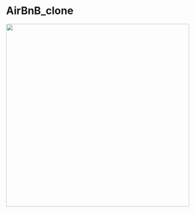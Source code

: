 # AirBnB_clone

<img src = "https://holbertonintranet.s3.amazonaws.com/uploads/medias/2018/6/65f4a1dd9c51265f49d0.png?X-Amz-Algorithm=AWS4-HMAC-SHA256&X-Amz-Credential=AKIARDDGGGOUZGDONYM4%2F20200213%2Fus-east-1%2Fs3%2Faws4_request&X-Amz-Date=20200213T162821Z&X-Amz-Expires=86400&X-Amz-SignedHeaders=host&X-Amz-Signature=1b6bd0821316ed12312acf8c84e5293c41c20198aaaf822738f53b5170bfbb90" width = 500>